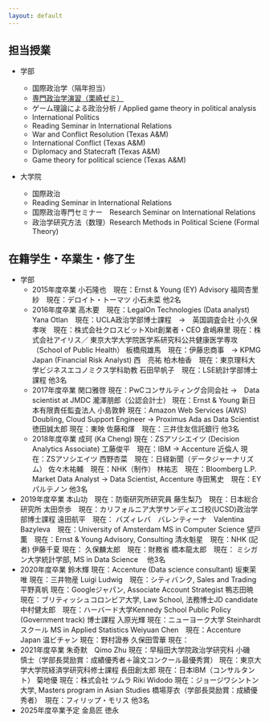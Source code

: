 ```yaml
---
layout: default
---
```


## 担当授業
- 学部
  - 国際政治学（隔年担当）
  - [専門政治学演習（栗崎ゼミ）](./u-seminar-j.html)
  - ゲーム理論による政治分析 / Applied game theory in political analysis
  - International Politics
  - Reading Seminar in International Relations
  - War and Conflict Resolution (Texas A&M)
  - International Conflict (Texas A&M)
  - Diplomacy and Statecraft (Texas A&M)
  - Game theory for political science (Texas A&M)

- 大学院
  - 国際政治
  - Reading Seminar in International Relations
  - 国際政治専門セミナー　Research Seminar on International Relations
  - 政治学研究方法（数理）Research Methods in Political Sciene (Formal Theory)

## 在籍学生・卒業生・修了生
- 学部
  - 2015年度卒業
    小石隆也　現在：Ernst & Young (EY) Advisory
    福岡杏里紗　現在：デロイト・トーマツ
    小石未菜
    他2名
  - 2016年度卒業
    高木要　現在：LegalOn Technologies (Data analyst)
    Yana Otlan　現在：UCLA政治学部博士課程　→　英国調査会社
    小久保孝咲　現在：株式会社クロスビットXbit創業者・CEO
    倉嶋麻里 現在：株式会社アイリス／ 東京大学大学院医学系研究科公共健康医学専攻（School of Public Health）
    板橋飛雄馬　現在：伊藤忠商事　→ KPMG Japan (Financial Risk Analyst)
    西　亮祐
    柏木柚香　現在：東京理科大学ビジネスエコノミクス学科助教
    石田早帆子　現在：LSE統計学部博士課程
    他3名
  - 2017年度卒業
    関口雅啓 現在：PwCコンサルティング合同会社 →　Data scientist at JMDC
    瀧澤朋郎（公認会計士） 現在：Ernst & Young 新日本有限責任監査法人
    小島敦幹  現在：Amazon Web Services (AWS) Doubling, Cloud Support Engineer → Proximus Ada as Data Scientist
    徳田誠太郎 現在：東映
    佐藤和煇　現在：三井住友信託銀行
    他3名
  - 2018年度卒業
    成珂 (Ka Cheng)  現在：ZSアソシエイツ (Decision Analytics Associate)
    工藤俊平　現在：IBM -> Accenture
    近倫人  現在：ZSアソシエイツ
    西野杏菜　現在：日経新聞（データジャーナリズム）
    佐々木祐輔　現在：NHK（制作）
    林祐志　現在：Bloomberg L.P. Market Data Analyst -> Data Scientist, Accenture
    寺田篤史　現在：EYパルテノン
    他3名
- 2019年度卒業
    本山功　現在：防衛研究所研究員
    藤生梨乃　現在：日本総合研究所
    太田奈歩　現在：カリフォルニア大学サンディエゴ校(UCSD)政治学部博士課程
    遠田航平　現在：
    バズィレバ　バレンティーナ　Valentina Bazyleva　現在：University of Amsterdam MS in Computer Science
    望戸薫　現在：Ernst & Young Advisory, Consulting
    清水魁星　現在：NHK (記者)
    伊藤千夏 現在：
    久保麟太郎　現在：財務省
    橋本龍太郎　現在： ミシガン大学統計学部, MS in Data Science
  　他3名
- 2020年度卒業
    鈴木輝 現在：Accenture (Data science consultant)
    坂東茉唯 現在：三井物産
    Luigi Ludwig　現在：シティバンク, Sales and Trading
    平野真帆  現在：Googleジャパン, Associate Account Strategist
    鴨志田暁 現在：ブリティッシュコロンビア大学, Law School, 法務博士JD candidate
    中村健太郎　現在：ハーバード大学Kennedy School Public Policy (Government track) 博士課程
    入原光輝 現在：ニューヨーク大学 Steinhardtスクール MS in Applied Statistics
    Weiyuan Chen　現在：Accenture Japan
    温ビチャン 現在：野村證券
    久保田雪華 現在：
- 2021年度卒業
    朱奇默　Qimo Zhu  現在：早稲田大学院政治学研究科
    小磯　慎士（学部長奨励賞：成績優秀者＋論文コンクール最優秀賞） 現在：東京大学大学院経済学研究科修士課程
    長田創太郎 現在：日本IBM（コンサルタント）
    菊地優 現在：株式会社 ツムラ
    Riki Widodo  現在：ジョージワシントン大学, Masters program in Asian Studies
    橋場芽衣（学部長奨励賞：成績優秀者）　現在：フィリップ・モリス
    他3名
- 2025年度卒業予定
    金島匠
    徳永
